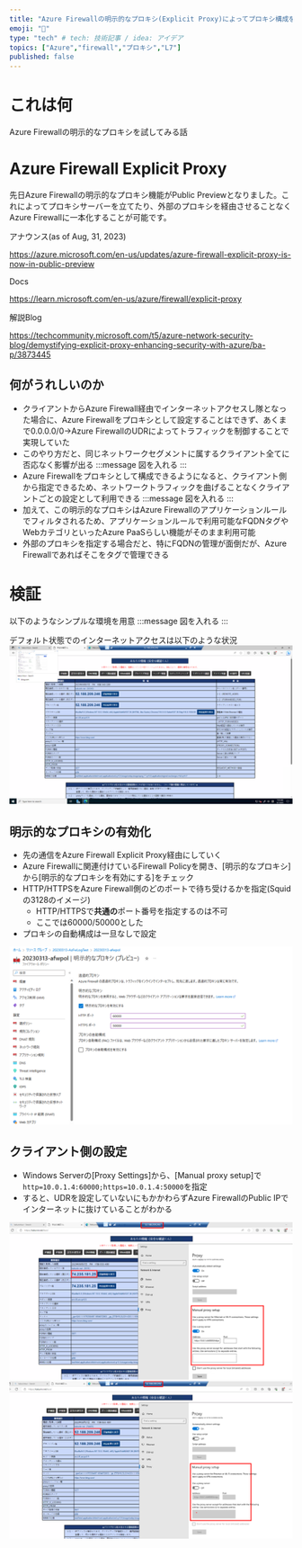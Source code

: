 ```yaml
---
title: "Azure Firewallの明示的なプロキシ(Explicit Proxy)によってプロキシ構成を簡素化する"
emoji: "🙌"
type: "tech" # tech: 技術記事 / idea: アイデア
topics: ["Azure","firewall","プロキシ","L7"]
published: false
---
```

# これは何
Azure Firewallの明示的なプロキシを試してみる話

# Azure Firewall Explicit Proxy
先日Azure Firewallの明示的なプロキシ機能がPublic Previewとなりました。これによってプロキシサーバーを立てたり、外部のプロキシを経由させることなくAzure Firewallに一本化することが可能です。

アナウンス(as of Aug, 31, 2023)

https://azure.microsoft.com/en-us/updates/azure-firewall-explicit-proxy-is-now-in-public-preview

Docs

https://learn.microsoft.com/en-us/azure/firewall/explicit-proxy

解説Blog

https://techcommunity.microsoft.com/t5/azure-network-security-blog/demystifying-explicit-proxy-enhancing-security-with-azure/ba-p/3873445

## 何がうれしいのか
- クライアントからAzure Firewall経由でインターネットアクセスし隊となった場合に、Azure Firewallをプロキシとして設定することはできず、あくまで0.0.0.0/0->Azure FirewallのUDRによってトラフィックを制御することで実現していた
- このやり方だと、同じネットワークセグメントに属するクライアント全てに否応なく影響が出る
:::message
図を入れる
:::
- Azure Firewallをプロキシとして構成できるようになると、クライアント側から指定できるため、ネットワークトラフィックを曲げることなくクライアントごとの設定として利用できる
:::message
図を入れる
:::
- 加えて、この明示的なプロキシはAzure Firewallのアプリケーションルールでフィルタされるため、アプリケーションルールで利用可能なFQDNタグやWebカテゴリといったAzure PaaSらしい機能がそのまま利用可能
- 外部のプロキシを指定する場合だと、特にFQDNの管理が面倒だが、Azure Firewallであればそこをタグで管理できる

# 検証
以下のようなシンプルな環境を用意
:::message
図を入れる
:::

デフォルト状態でのインターネットアクセスは以下のような状況
![](/images/20230909-fwExpProxy/01.png)

## 明示的なプロキシの有効化
- 先の通信をAzure Firewall Explicit Proxy経由にしていく
- Azure Firewallに関連付けているFirewall Policyを開き、[明示的なプロキシ]から[明示的なプロキシを有効にする]をチェック
- HTTP/HTTPSをAzure Firewall側のどのポートで待ち受けるかを指定(Squidの3128のイメージ)
    - HTTP/HTTPSで**共通の**ポート番号を指定するのは不可
    - ここでは60000/50000とした
- プロキシの自動構成は一旦なしで設定

![](/images/20230909-fwExpProxy/02.png)


## クライアント側の設定
- Windows Serverの[Proxy Settings]から、[Manual proxy setup]で`http=10.0.1.4:60000;https=10.0.1.4:50000`を指定
- すると、UDRを設定していないにもかかわらずAzure FirewallのPublic IPでインターネットに抜けていることがわかる

![](/images/20230909-fwExpProxy/03.png "Use a proxy server:on")
![](/images/20230909-fwExpProxy/04.png "Use a proxy server:off")
